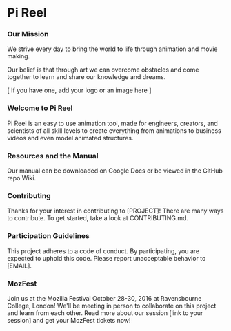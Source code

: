 # Pi Reel

### Our Mission   
We strive every day to bring the world to life through animation and movie making.

Our belief is that through art we can overcome obstacles and come together to learn and share our knowledge and dreams.

[ If you have one, add your logo or an image here ]  

### Welcome to Pi Reel
  Pi Reel is an easy to use animation tool, made for engineers, creators, and scientists of all skill levels to create everything from animations 
  to business videos and even model animated structures.  

### Resources and the Manual  
  Our manual can be downloaded on Google Docs or be viewed in the GitHub repo Wiki.  

### Contributing   
  Thanks for your interest in contributing to [PROJECT]! There are many ways to contribute. To get started, take a look at CONTRIBUTING.md.  

### Participation Guidelines  
  This project adheres to a code of conduct. By participating, you are expected to uphold this code. 
  Please report unacceptable behavior to [EMAIL].  

### MozFest  
  Join us at the Mozilla Festival October 28-30, 2016 at Ravensbourne College, London! We'll be meeting in person to collaborate on this project and learn from 
  each other. Read more about our session [link to your session] and get your MozFest tickets now!


